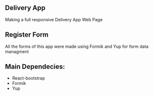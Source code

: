 ## Delivery App

Making a full responsive Delivery App Web Page

## Register Form

All the forms of this app were made using Formik and Yup for form data managment

## Main Dependecies:

- React-bootstrap
- Formik
- Yup
